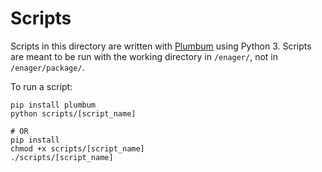 # Scripts

Scripts in this directory are written with [Plumbum](https://plumbum.readthedocs.io/) using Python 3. Scripts are meant to be run with the working directory in `/enager/`, not in `/enager/package/`.

To run a script:

```console
pip install plumbum
python scripts/[script_name]

# OR
pip install
chmod +x scripts/[script_name]
./scripts/[script_name]
```
